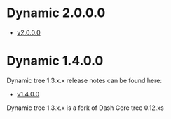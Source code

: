 Dynamic 2.0.0.0
==================
- [v2.0.0.0](release-notes/dynamic/release-notes.md)

Dynamic 1.4.0.0
==================

Dynamic tree 1.3.x.x release notes can be found here:
- [v1.4.0.0](release-notes/dynamic/release-notes.md)

Dynamic tree 1.3.x.x is a fork of Dash Core tree 0.12.xs